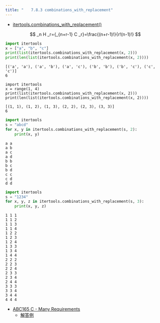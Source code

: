```yaml
---
title: "　　7.8.3 combinations_with_replacement"
---
```


* [itertools.combinations_with_replacement()](https://docs.python.org/ja/3/library/itertools.html#itertools.combinations_with_replacement)

$$
_n H _r={_{n+r-1} C _r}=\frac{(n+r-1)!}{r!(n-1)!}
$$

```python:サンプルコード：sample_592.py
import itertools
x = ["a", "b", "c"]
print(list(itertools.combinations_with_replacement(x, 2)))
print(len(list(itertools.combinations_with_replacement(x, 2))))
```

```text:実行結果
[('a', 'a'), ('a', 'b'), ('a', 'c'), ('b', 'b'), ('b', 'c'), ('c', 'c')]
6
```

```python:サンプル
import itertools
x = range(1, 4)
print(list(itertools.combinations_with_replacement(x, 2)))
print(len(list(itertools.combinations_with_replacement(x, 2))))
```

```text:実行結果
[(1, 1), (1, 2), (1, 3), (2, 2), (2, 3), (3, 3)]
6
```

```python:サンプルコード：sample_593.py
import itertools
s = "abcd"
for x, y in itertools.combinations_with_replacement(s, 2):
    print(x, y)
```

```text:実行結果
a a
a b
a c
a d
b b
b c
b d
c c
c d
d d
```

```python:サンプルコード：sample_594.py
import itertools
s = "1234"
for x, y, z in itertools.combinations_with_replacement(s, 3):
    print(x, y, z)
```

```text:実行結果
1 1 1
1 1 2
1 1 3
1 1 4
1 2 2
1 2 3
1 2 4
1 3 3
1 3 4
1 4 4
2 2 2
2 2 3
2 2 4
2 3 3
2 3 4
2 4 4
3 3 3
3 3 4
3 4 4
4 4 4
```

- [ABC165 C - Many Requirements](https://atcoder.jp/contests/abc165/tasks/abc165_c)
    - [解答例](https://atcoder.jp/contests/abc165/submissions/18292774)